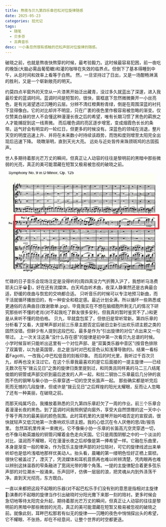 ```yaml
---
title: 熬夜与贝九第四乐章巴松对位旋律随感
date: 2025-05-23
categories: 拾光记
tags: 
  - 随笔
  - 贝多芬
  - 古典音乐
desc: 一小条忽然很有感触的巴松声部对位旋律的随感。
---
```

破晓之前，也就是熬夜快熬穿的时候，最考验毅力。这时候最容易犯困，前一夜吃的晚饭(大脑必需品葡萄糖)和灌的咖啡在失效的临界点。但倒下了基本得睡到中午，从总时间和效率上看等于白熬。
然，一旦坚持过了日出，又是一场酣畅淋漓的胜利，又是一个崭新敞亮的明天。

约莫四点半窗外的天空从一片漆黑开始泛出藏青，没过多久就蓝出了深邃，进入我最珍爱的蓝调时间。蓝调时间是短暂的，很快，窗框底下忽然微微撕开一小丝亮色，是有光渴望透过沉睡的云层。分辨不清红橙黄粉青绿，倒是在周围深蓝的衬托下显得像白。它的对比却并不明显，只在广袤的夜色里作极容易被忽略的渐变。仅仅赞美白昼的世人不会懂这种漫漫长夜之后的希望，唯有长期习惯了黑色的羁旅之人才能捕捉到这一线熹微。
而后暖色调的亮区逐步增宽，变成烟霞色长长的条带。运气好会有明显的一轮红日，但更多的时候没有。深蓝色的领域在消退，整片天空的明度迅速上升、并将在未来数小时持续该趋势，而饱和度则增至太阳完全出现后迅速下降。
晓暾渐明，直到天光大亮。
远处与近处皆传来珠颈斑鸠的古固孤声。

世人多期待着那光芒万丈的瞬间，但真正让人动容的往往是黎明前的黑暗中那些微弱的光亮，真正的美可能潜藏在短暂又极易被忽视的破晓之前。

<img src="https://raw.githubusercontent.com/yukinoshitasherry/qycf_picbed/main/img/30473cd20462885823f593e333aae9c.jpg" >


忙碌的日子音乐会现场注定是没得听的(周四真没力气折腾入沪了，我想听马洛费耶夫口牙😭🙏)，好在还有流媒体。白天鸡血听术曲，夜深人静果然还是古典最合适，舒缓的夜曲与恢宏的交响都合适。 只听音乐的时候可以专注地预习新曲，而干活就循环播放旧的，有一种安全和稳定感。最近计划全满，所以循环一些熟悉或更通俗的古典曲目(致谢歌单.jpg)，毕竟我实在不想在脑细胞所剩无几的情况下研究那些听不懂的老肖(对不起我吃了群友很多安利，但我真的暂时鉴赏不了。)和更是从来听不懂的勋伯格。 
贝九，早就盘包浆了，但依旧是常听常新。第四乐章的分析看了又看，大提琴声部对前三乐章主题否定后破旧立新引出欢乐颂主题之类的固然没错。但鲜少有人提到这段巴松，最多是作为“引出旋律的对位”点出来又一句带过。 上一次关注这条“没什么存在感”的旋律是初中第一次看贝九总谱的时候。小学时候盲听只能听出这里有一个对位声部、是“双簧类乐器中音区”(按音色排除了双簧管，以为是英国管，总之是当时对巴松音色认知浅薄导致的)。结果一看标着Fagotti，一改我心中巴松低音的刻板印象。 
而后的时光里，我听过千百次贝九，却再也没关注过它。在这个乐章我最喜欢的是它后面接的一提主旋律——已经无数次在写“拨云见日”之类的旋律归类里提到过，和同类且同样美的马二三八结尾俊朗的铜管或声部交织到最后迸发的人声一起，和拉二钢协二乐章最后几分钟的哀而不伤的钢琴与柴小协一乐章穿透一切的空灵长笛声一起。 那些确实都是听完后死而无憾的几段旋律，但或许是“拨云见日”之后辉煌的阳光太耀眼，反而让人忽略了还有一种美丽，在破晓之前。 

而那天纯属巧合。我播放着熟悉的贝九第四乐章赶欠了一周的作业。前三个乐章合着漫漫长夜的黑色。到了蓝调时间我照例望向窗外，享受大自然馈赠的这一天中小于等于两次的最美丽的颜色氛围。此时耳机里的大提琴开始吟唱否定的宣叙调，很快就轻声又低沉地第一次奏响欢乐颂主题。我的心低沉在令人厌倦的思/政/报告里。 忽然耳机里传来一束微光。它不像柴小协一乐章的长笛高亢空灵穿透一切，也不像马勒英雄般的铜管闪耀着金色走向天国。它只是周围阴郁之中的一个淡淡的对比，温润而不耀眼，可在漫漫长夜之后却像是第一捧希望一样。它融在乐曲里，本身是渐变一般的晕染，作为弦乐主旋律声部的对位陪衬，可它的旋律线滤出来单听却也是低吟浅唱地那样优美动人。抬头看，晨曦的第一缕明色恰好正栖上窗棂。 很快它被盖过了，湮灭了，凭流媒体和耳机音质再也难以听辨清楚，凭肉眼再也难以辨别这抹温吞的窄条融进了宽阔光带的哪个角落。一提的主旋律配合着更多弦乐声部的对位潮水一般涌来。乐声回环，仿佛一层层的浪，把灵魂从内到外涤荡干净。直到天光彻亮，东方既白。

一直以来都把这段不起眼的乐器(对不起巴松乐手们没有别的意思是指相对主旋律🥹)演奏的不起眼的旋律当作引出破晓时分阳光撒下来那一刻的陪衬。更多时候会急切地等待太阳完全升起，期待着那光芒万丈的瞬间，但真正让人动容的往往是黎明前的黑暗中那些微弱的光亮，真正的美可能潜藏在短暂又极易被忽视的破晓之前。就像此刻，耳畔巴松那若有似无的旋律——沉睡的夜色中悄悄探出头的希望，它不耀眼、不张扬，却在不经意间，让整个世界的时空都更迭。